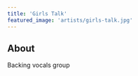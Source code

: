 ```yaml
---
title: 'Girls Talk'
featured_image: 'artists/girls-talk.jpg'
---
```


## About

Backing vocals group

